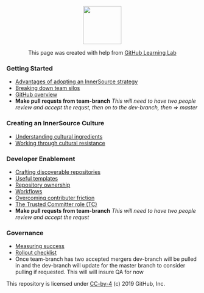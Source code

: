 <p align="center"><img width="100" src="https://lab.github.com/public/images/avatar.png"></p>

<p align="center">This page was created with help from <a href="https://lab.github.com/">GitHub Learning Lab</a></p>

### Getting Started

- [Advantages of adopting an InnerSource strategy](adopting-innersource-strategy/)
- [Breaking down team silos](breaking-down-siolos/)
- [GitHub overview](github-overview/)
- **Make pull requsts from team-branch**
_This will need to have two people review and accept the requst, then on to the dev-branch, then => master_

### Creating an InnerSource Culture

- [Understanding cultural ingredients](cultural-ingredients/)
- [Working through cultural resistance](cultural-resistance/)

### Developer Enablement

- [Crafting discoverable repositories](discoverable/)
- [Useful templates](templates/)
- [Repository ownership](repo-ownership/)
- [Workflows](workflows/)
- [Overcoming contributer friction](contributor-friction/)
- [The Trusted Committer role (TC)](tc-role/)
- **Make pull requsts from team-branch**
_This will need to have two people review and accept the requst_

### Governance 

- [Measuring success](metrics/)
- [Rollout checklist](rollout-checklists/)
- Once team-branch has two accepted mergers dev-branch will be pulled in and the dev-branch will update for the master branch to consider pulling if requested.
This will will insure QA for now

This repository is licensed under [CC-by-4](../LICENSE) (c) 2019 GitHub, Inc.
